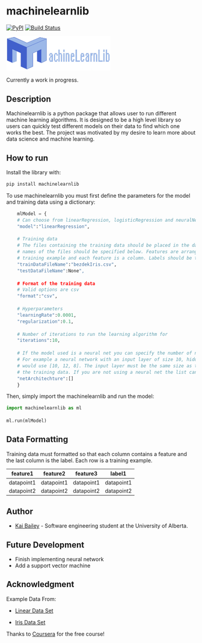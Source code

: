 # machinelearnlib

[![PyPI](https://img.shields.io/pypi/v/machinelearnlib.svg)](https://pypi.org/project/machinelearnlib/)
[![Build Status](https://travis-ci.org/Kai-Bailey/machinelearnlib.svg?branch=master)](https://travis-ci.org/Kai-Bailey/machinelearnlib)

<img src="images/machinelearnlibLarge.jpg" width="55%">

Currently a work in progress.

## Description

Machinelearnlib is a python package that allows user to run different machine learning algorithms. It is designed to be a high level library so users can quickly test different models on their data to find which one works the best. The project was motivated by my desire to learn more about data science and machine learning.

## How to run

Install the library with:

```python
pip install machinelearnlib
```

To use machinelearnlib you must first define the parameters for the model and training data using a dictionary:

```python
    mlModel = {
    # Can choose from linearRegression, logisticRegression and neuralNet
    "model":"linearRegression",
    
    # Training data
    # The files containing the training data should be placed in the data folder and the 
    # names of the files should be specified below. Features are arranged so each row is a
    # training example and each feature is a column. Labels should be the last column.
    "trainDataFileName":"bezdekIris.csv",
    "testDataFileName":None",

    # Format of the training data
    # Valid options are csv
    "format":"csv",

    # Hyperparameters
    "learningRate":0.0001,
    "regularization":0.1,
    
    # Number of iterations to run the learning algorithm for
    "iterations":10,

    # If the model used is a neural net you can specify the number of nodes in each layer using a list.
    # For example a neural network with an input layer of size 10, hidden layer 12 and output layer of 8
    # would use [10, 12, 8]. The input layer must be the same size as the number of features (columns) in
    # the training data. If you are not using a neural net the list can be left empty.
    "netArchitechture":[]
    }
```

Then, simply import the machinelearnlib and run the model:

```python
import machinelearnlib as ml

ml.run(mlModel)
```

## Data Formatting
Training data must formatted so that each column contains a feature and the last column is the label. 
Each row is a training example.

| feature1 | feature2 | feature3 | label1 |
|----------|----------|----------|--------|
| datapoint1 | datapoint1 | datapoint1 | datapoint1 | 
| datapoint2 | datapoint2 | datapoint2 | datapoint2 | 


## Author
* [Kai Bailey](https://kai-bailey.com) - Software engineering student at the University of Alberta.

## Future Development

* Finish implementing neural network
* Add a support vector machine

## Acknowledgment
Example Data From:

* [Linear Data Set](https://www.kaggle.com/andonians/random-linear-regression)

* [Iris Data Set](https://archive.ics.uci.edu/ml/datasets/iris)


Thanks to [Coursera](https://www.coursera.org/learn/machine-learning/home/welcome) for the free course!
